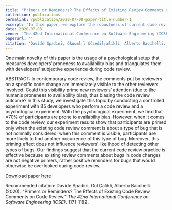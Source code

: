 ```yaml
---
title: "Primers or Reminders? The Effects of Existing Review Comments on Code Review"
collection: publications
permalink: /publication/2020-07-08-paper-title-number-1
excerpt: 'In this paper, we explore the robustness of current code review settings in the presence of the availability bias of developers.'
date: 2020-07-08
venue: 'The 42nd International Conference on Software Engineering (ICSE)'
paperurl: ''
citation: 'Davide Spadini, G&uuml;l &Ccedil;alikli, Alberto Bacchelli. (2020). &quot;Primers or Remiders? The Effects of Existing Code Review Comments on Code Review.&quot; <i>The 42nd International Conference on Software Engineering (ICSE)</i>. 1171-1182.'
---
```

One main novelty of this paper is the usage of a psychological setup that measures developers’ proneness to availability bias and triangulates them with developers’ subjective experience during code review.

ABSTRACT:
In contemporary code review, the comments put by reviewers on a specific code change are immediately visible to the other reviewers involved. Could this visibility prime new reviewers’ attention (due to the human’s proneness to availability bias), thus biasing the code review outcome? In this study, we investigate this topic by conducting a controlled experiment with 85 developers who perform a code review and a psychological experiment. With the psychological experiment, we find that ≈70% of participants are prone to availability bias. However, when it comes to the code review, our experiment results show that participants are primed only when the existing code review comment is about a type of bug that is not normally considered; when this comment is visible, participants are more likely to find another occurrence of this type of bug. Moreover, this priming effect does not influence reviewers’ likelihood of detecting other types of bugs. Our findings suggest that the current code review practice is effective because existing review comments about bugs in code changes are not negative primers, rather positive reminders for bugs that would otherwise be overlooked during code review. 

[Download paper here](http://academicpages.github.io/files/priming.pdf)

Recommended citation: Davide Spadini, G&uuml;l &Ccedil;alikli, Alberto Bacchelli. (2020). "Primers or Reminders? The Effects of Existing Code Review Comments on Code Review." <i>The 42nd International Conference on Software Engineering (ICSE)</i>. 1171-1182.
